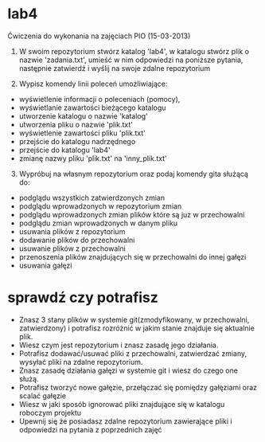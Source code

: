 lab4
====

Ćwiczenia do wykonania na zajęciach PIO (15-03-2013)

1) W swoim repozytorium stwórz katalog 'lab4', w katalogu stwórz plik o nazwie 'zadania.txt', umieść w nim odpowiedzi na poniższe pytania, następnie zatwierdź i wyślij na swoje zdalne repozytorium

2) Wypisz komendy linii poleceń umożliwiające:
- wyświetlenie informacji o poleceniach (pomocy),
- wyświetlanie zawartości bieżącego katalogu
- utworzenie katalogu o nazwie 'katalog'
- utworzenia pliku o nazwie 'plik.txt'
- wyświetlenie zawartości pliku 'plik.txt'
- przejście do katalogu nadrzędnego
- przejście do katalogu 'lab4'
- zmianę nazwy pliku 'plik.txt' na 'inny_plik.txt'

3) Wypróbuj na własnym repozytorium oraz podaj komendy gita służącą do:
- podglądu wszystkich zatwierdzonych zmian
- podglądu wprowadzonych w repozytorium zmian
- podglądu wprowadzonych zmian plików które są juz w przechowalni
- podglądu zmian wprowadzonych w danym pliku
- usuwania plików z repozytorium
- dodawanie plików do przechowalni
- usuwanie plików z przechowalni
- przenoszenia plików znajdujących się w przechowalni do innej gałęzi
- usuwania gałęzi



sprawdź czy potrafisz
===

- Znasz 3 stany plików w systemie git(zmodyfikowany, w przechowalni, zatwierdzony) i potrafisz rozróżnić  w jakim stanie znajduje się aktualnie plik.
- Wiesz czym jest repozytorium i znasz zasadę jego działania.
- Potrafisz dodawać/usuwać pliki z przechowalni, zatwierdzać zmiany, wysyłać pliki na zdalne repozytorium.
- Znasz zasadę działania gałęzi w systemie git i wiesz do czego one służą.
- Potrafisz tworzyć nowe gałęzie, przełączać się pomiędzy gałęziami oraz scalać gałęzie
- Wiesz w jaki sposób ignorować pliki znajdujące się w katalogu roboczym projektu
- Upewnij się że posiadasz zdalne repozytorium zawierające pliki i odpowiedzi  na pytania z poprzednich zajęć 
